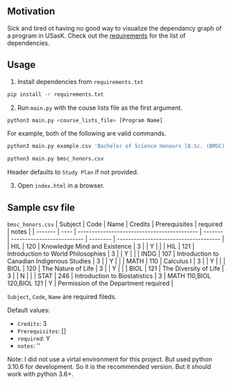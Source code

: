 ## Motivation

Sick and tired ot having no good way to visualize the dependancy graph of a program in USasK. Check out the [requirements](requirements.txt) for the list of dependencies.

## Usage

1.  Install dependencies from `requirements.txt`

```bash
pip install -r requirements.txt
```

2.  Run `main.py` with the couse lists file as the first argument.

```bash
python3 main.py <course_lists_file> [Program Name]
```

For example, both of the following are valid commands.

```bash
python3 main.py example.csv 'Bachelor of Science Honours [B.Sc. (BMSC) Honours]'

python3 main.py bmsc_honors.csv
```

Header defaults to `Study Plan` if not provided.

3. Open `index.html` in a browser.

## Sample csv file

`bmsc_honors.csv`
| Subject | Code | Name | Credits | Prerequisites | required | notes |
| ------- | ---- | ------------------------------------------- | ------- | -------------------------- | -------- | ------------------------------------- |
| HIL | 120 | Knowledge Mind and Existence | 3 | | Y | |
| HIL | 121 | Introduction to World Philosophies | 3 | | Y | |
| INDG | 107 | Introduction to Canadian Indigenous Studies | 3 | | Y | |
| MATH | 110 | Calculus I | 3 | | Y | |
| BIOL | 120 | The Nature of Life | 3 | | Y | |
| BIOL | 121 | The Diversity of Life | 3 | | N | |
| STAT | 246 | Introduction to Biostatistics | 3 | MATH 110,BIOL 120,BIOL 121 | Y | Permission of the Department required |

`Subject`, `Code`, `Name` are required fileds.

Default values:

- `Credits`: 3
- `Prerequisites`: []
- `required`: Y
- `notes`: ''

Note: I did not use a virtal environment for this project. But used python 3.10.6 for development. So it is the recommended version. But it should work with python 3.6+.
